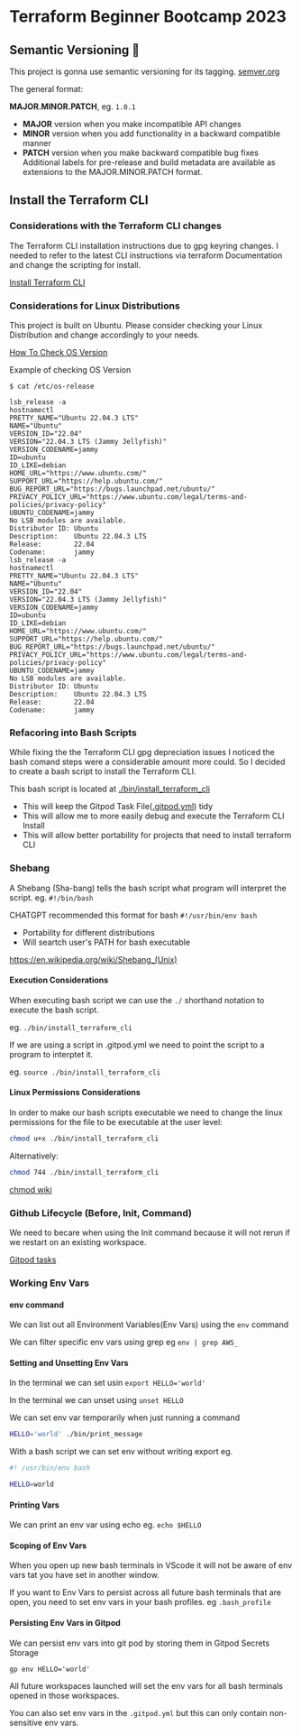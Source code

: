 # Terraform Beginner Bootcamp 2023

## Semantic Versioning :mage:

This project is gonna use semantic versioning for its tagging.
[semver.org](https://semver.org/)

The general format:

**MAJOR.MINOR.PATCH**, eg. `1.0.1`

- **MAJOR** version when you make incompatible API changes
- **MINOR** version when you add functionality in a backward compatible manner
- **PATCH** version when you make backward compatible bug fixes
Additional labels for pre-release and build metadata are available as extensions to the MAJOR.MINOR.PATCH format.


## Install the Terraform CLI


### Considerations with the Terraform CLI changes
The Terraform CLI installation instructions due to gpg keyring changes. I needed to refer to the latest CLI instructions via terraform Documentation and change the scripting for install.

[Install Terraform CLI](https://developer.hashicorp.com/terraform/tutorials/aws-get-started/install-cli)


### Considerations for Linux Distributions

This project is built on Ubuntu. Please consider checking your Linux Distribution and change accordingly to your needs.

[How To Check OS Version](https://www.cyberciti.biz/faq/how-to-check-os-version-in-linux-command-line/)

Example of checking OS Version
```
$ cat /etc/os-release

lsb_release -a
hostnamectl
PRETTY_NAME="Ubuntu 22.04.3 LTS"
NAME="Ubuntu"
VERSION_ID="22.04"
VERSION="22.04.3 LTS (Jammy Jellyfish)"
VERSION_CODENAME=jammy
ID=ubuntu
ID_LIKE=debian
HOME_URL="https://www.ubuntu.com/"
SUPPORT_URL="https://help.ubuntu.com/"
BUG_REPORT_URL="https://bugs.launchpad.net/ubuntu/"
PRIVACY_POLICY_URL="https://www.ubuntu.com/legal/terms-and-policies/privacy-policy"
UBUNTU_CODENAME=jammy
No LSB modules are available.
Distributor ID: Ubuntu
Description:    Ubuntu 22.04.3 LTS
Release:        22.04
Codename:       jammy
lsb_release -a
hostnamectl
PRETTY_NAME="Ubuntu 22.04.3 LTS"
NAME="Ubuntu"
VERSION_ID="22.04"
VERSION="22.04.3 LTS (Jammy Jellyfish)"
VERSION_CODENAME=jammy
ID=ubuntu
ID_LIKE=debian
HOME_URL="https://www.ubuntu.com/"
SUPPORT_URL="https://help.ubuntu.com/"
BUG_REPORT_URL="https://bugs.launchpad.net/ubuntu/"
PRIVACY_POLICY_URL="https://www.ubuntu.com/legal/terms-and-policies/privacy-policy"
UBUNTU_CODENAME=jammy
No LSB modules are available.
Distributor ID: Ubuntu
Description:    Ubuntu 22.04.3 LTS
Release:        22.04
Codename:       jammy
```

### Refacoring into Bash Scripts

While fixing the the Terraform CLI gpg depreciation issues I noticed the bash comand steps were a considerable amount more could. So I decided to create a bash script to install the Terraform CLI.

This bash script is located at [./bin/install_terraform_cli](./bin/install_terraform_cli)

- This will keep the Gitpod Task File([.gitpod.yml](.gitpod.yml)) tidy
- This will allow me to more easily debug and execute the Terraform CLI Install
- This will allow better portability for projects that need to install terraform CLI

### Shebang 

A Shebang (Sha-bang) tells the bash script what program will interpret the script. eg. `#!/bin/bash`

CHATGPT recommended this format for bash `#!/usr/bin/env bash`
- Portability for different distributions
- Will seartch user's PATH for bash executable

https://en.wikipedia.org/wiki/Shebang_(Unix)

#### Execution Considerations

When executing bash script we can use the `./` shorthand notation to execute the bash script.

eg. `./bin/install_terraform_cli`


If we are using a script in .gitpod.yml we need to point the script to a program to interptet it.

eg. `source ./bin/install_terraform_cli`

#### Linux Permissions Considerations

In order to make our bash scripts executable we need to change the linux permissions for the file to be executable at the user level:

```sh
chmod u+x ./bin/install_terraform_cli
```

Alternatively:
```sh
chmod 744 ./bin/install_terraform_cli
```
[chmod wiki](https://en.wikipedia.org/wiki/Chmod)

### Github Lifecycle (Before, Init, Command)

We need to becare when using the Init command because it will not rerun if we restart on an existing workspace.

[Gitpod tasks](https://www.gitpod.io/docs/configure/workspaces/tasks)

### Working Env Vars

#### env command
We can list out all Environment Variables(Env Vars) using the `env` command

We can filter specific env vars using grep eg `env | grep AWS_`

#### Setting and Unsetting Env Vars

In the terminal we can set usin `export HELLO='world'`

In the terminal we can unset using `unset HELLO`

We can set env var temporarily when just running a command

```sh
HELLO='world' ./bin/print_message
```

With a bash script we can set env without writing export eg.

```sh
#! /usr/bin/env bash

HELLO=world
```

#### Printing Vars

We can print an env var using echo eg. `echo $HELLO`

#### Scoping of Env Vars

When you open up new bash terminals in VScode it will not be aware of env vars tat you have set in another window.

If you want to Env Vars to persist across all future bash terminals that are open, you need to set env vars in your bash profiles. eg `.bash_profile`

#### Persisting Env Vars in Gitpod

We can persist env vars into git pod by storing them in Gitpod Secrets Storage

```
gp env HELLO='world'
```

All future workspaces launched will set the env vars for all bash terminals opened in those workspaces.

You can also set env vars in the `.gitpod.yml` but this can only contain non-sensitive env vars.